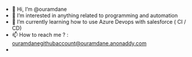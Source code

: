 - 👋 Hi, I’m @ouramdane
- 👀 I’m interested in anything related to programming and automation
- 🌱 I’m currently learning how to use Azure Devops with salesforce ( CI / CD)
- 📫 How to reach me ? : ouramdanegithubaccount@ouramdane.anonaddy.com
- 

<!---
ouramdane19/ouramdane19 is a ✨ special ✨ repository because its `README.md` (this file) appears on your GitHub profile.
You can click the Preview link to take a look at your changes.
--->
